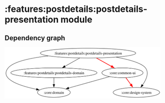 # :features:postdetails:postdetails-presentation module
## Dependency graph
![Dependency graph](../../../docs/images/graphs/dep_graph_features_postdetails_postdetails_presentation.svg)
